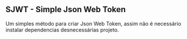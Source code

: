 ## SJWT - Simple Json Web Token

Um simples método para criar Json Web Token, assim não é necessário instalar dependencias desnecessárias projeto.